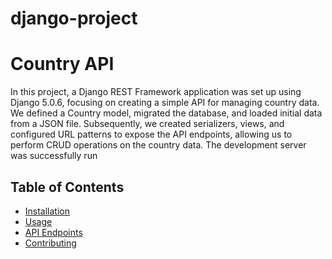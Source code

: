 # django-project
# Country API

In this project, a Django REST Framework application was set up using Django 5.0.6, focusing on creating a simple API for managing country data. We defined a Country model, migrated the database, and loaded initial data from a JSON file. Subsequently, we created serializers, views, and configured URL patterns to expose the API endpoints, allowing us to perform CRUD operations on the country data. The development server was successfully run

## Table of Contents

- [Installation](#installation)
- [Usage](#usage)
- [API Endpoints](#api-endpoints)
- [Contributing](#contributing)
